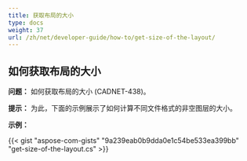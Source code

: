 ```yaml
---
title: 获取布局的大小
type: docs
weight: 37
url: /zh/net/developer-guide/how-to/get-size-of-the-layout/
---
```


## **如何获取布局的大小**

**问题：** 如何获取布局的大小 (CADNET-438)。

**提示：** 为此，下面的示例展示了如何计算不同文件格式的非空图层的大小。

**示例：**

{{< gist "aspose-com-gists" "9a239eab0b9dda0e1c54be533ea399bb" "get-size-of-the-layout.cs" >}}
